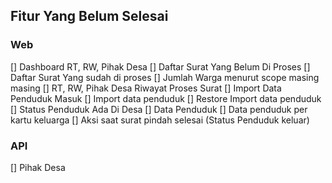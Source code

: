 ## Fitur Yang Belum Selesai
### Web
  [] Dashboard RT, RW, Pihak Desa
    [] Daftar Surat Yang Belum Di Proses
    [] Daftar Surat Yang sudah di proses
    [] Jumlah Warga menurut scope masing masing
  [] RT, RW, Pihak Desa Riwayat Proses Surat
  [] Import Data Penduduk Masuk
    [] Import data penduduk
    [] Restore Import data penduduk
  [] Status Penduduk Ada Di Desa
  [] Data Penduduk
    [] Data penduduk per kartu keluarga
    [] Aksi saat surat pindah selesai (Status Penduduk keluar)
  
### API
  [] Pihak Desa